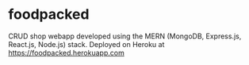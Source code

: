# foodpacked
CRUD shop webapp developed using the MERN (MongoDB, Express.js, React.js, Node.js) stack. Deployed on Heroku at https://foodpacked.herokuapp.com
